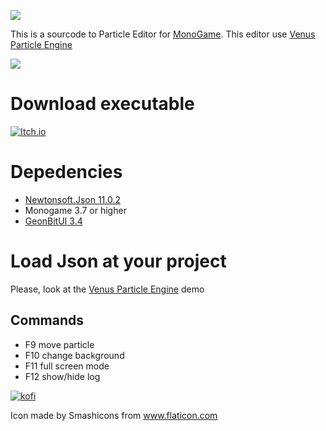 ![](https://img.itch.zone/aW1nLzE4NTQ4ODYucG5n/original/xRVobf.png)

This is a sourcode to Particle Editor for [MonoGame](https://github.com/mono/MonoGame).
This editor use [Venus Particle Engine](https://github.com/mmbelkiman/Venus-Particle-Engine)

![](https://media.giphy.com/media/7A4F1Riiterh0X0YAU/giphy.gif)

# Download executable
[![Itch.io](https://jessemillar.com/available-on-itchio-badge/badge-bw.png)](https://mmbelkiman.itch.io/venus-particle-editor)

# Depedencies
 - [Newtonsoft.Json 11.0.2](https://github.com/JamesNK/Newtonsoft.Json/tree/11.0.2)
 - Monogame 3.7 or higher
 - [GeonBitUI 3.4](https://github.com/RonenNess/GeonBit.UI)

# Load Json at your project
Please, look at the [Venus Particle Engine](https://github.com/mmbelkiman/Venus-Particle-Engine) demo

## Commands
 - F9 move particle
 - F10 change background
 - F11 full screen mode
 - F12 show/hide log

[![kofi](https://az743702.vo.msecnd.net/cdn/kofi2.png)](https://ko-fi.com/B0B2KE8I)

Icon made by Smashicons from www.flaticon.com 